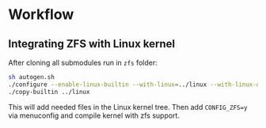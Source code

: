 # Workflow

## Integrating ZFS with Linux kernel

After cloning all submodules run in `zfs` folder:
```bash
sh autogen.sh
./configure --enable-linux-builtin --with-linux=../linux --with-linux-obj=../linux --with-config=kernel KERNEL_LLVM=1
./copy-builtin ../linux
```

This will add needed files in the Linux kernel tree.
Then add `CONFIG_ZFS=y` via menuconfig and compile kernel with zfs
support.

